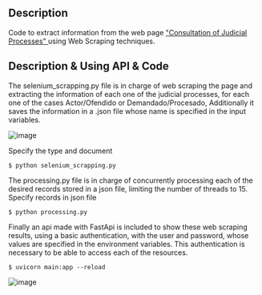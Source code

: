 ## Description

Code to extract information from the web page  <a href="https://procesosjudiciales.funcionjudicial.gob.ec/busqueda-filtros" target="blank"> "Consultation of Judicial Processes" </a> using Web Scraping techniques. 

## Description & Using API & Code
The selenium_scrapping.py file is in charge of web scraping the page and extracting the information of each one of the judicial processes, for each one of the cases Actor/Ofendido or Demandado/Procesado, Additionally it saves the information in a .json file whose name is specified in the input variables.

![image](https://github.com/TOYCRESJDGM/web-scrapping/assets/69774985/3fcb3a17-7801-4051-82cb-2e0194c99b30)

Specify the type and document 
```run selenium_scrapping.py
$ python selenium_scrapping.py
```

The processing.py file is in charge of concurrently processing each of the desired records stored in a json file, limiting the number of threads to 15.
Specify records in json file

```run processing.py
$ python processing.py
```

Finally an api made with FastApi is included to show these web scraping results, using a basic authentication, with the user and password, whose values are specified in the environment variables. This authentication is necessary to be able to access each of the resources. 

```Run Api
$ uvicorn main:app --reload
```

![image](https://github.com/TOYCRESJDGM/web-scrapping/assets/69774985/482fb9a5-6437-42da-8f83-d333300c0ae0)

